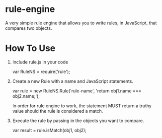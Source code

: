 rule-engine
===========

A very simple rule engine that allows you to write rules, in JavaScript, that compares two objects.

How To Use
==========

1. Include rule.js in your code

   var RuleNS = require('rule');

2. Create a new Rule with a name and JavaScript statements.

   var rule = new RuleNS.Rule('rule-name', 'return obj1.name === obj2.name;');
   
   In order for rule engine to work, the statement MUST return a truthy value should the rule is considered a match.

3. Execute the rule by passing in the objects you want to compare.

   var result = rule.isMatch(obj1, obj2);
